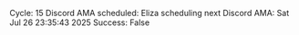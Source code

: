 Cycle: 15
Discord AMA scheduled: Eliza scheduling next Discord AMA: Sat Jul 26 23:35:43 2025
Success: False
